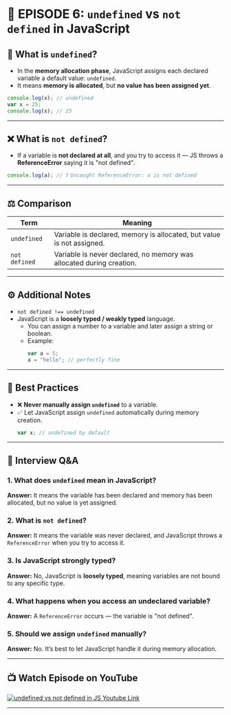 # 📘 EPISODE 6: `undefined` vs `not defined` in JavaScript

## 🧠 What is `undefined`?

- In the **memory allocation phase**, JavaScript assigns each declared variable a default value: `undefined`.
- It means **memory is allocated**, but **no value has been assigned yet**.

```js
console.log(x); // undefined
var x = 25;
console.log(x); // 25
```

---

## ❌ What is `not defined`?

- If a variable is **not declared at all**, and you try to access it — JS throws a **ReferenceError** saying it is "not defined".

```js
console.log(a); // ❗ Uncaught ReferenceError: a is not defined
```

---

## ⚖️ Comparison

| Term          | Meaning                                                                 |
|---------------|-------------------------------------------------------------------------|
| `undefined`   | Variable is declared, memory is allocated, but value is not assigned.   |
| `not defined` | Variable is never declared, no memory was allocated during creation.    |

---

## ⚙️ Additional Notes

- `not defined !== undefined`
- JavaScript is a **loosely typed / weakly typed** language.
  - You can assign a number to a variable and later assign a string or boolean.
  - Example:
    ```js
    var a = 5;
    a = "hello"; // perfectly fine
    ```

---

## 🚫 Best Practices

- ❌ **Never manually assign `undefined`** to a variable.
- ✅ Let JavaScript assign `undefined` automatically during memory creation.
  ```js
  var x; // undefined by default
  ```

---

## 💬 Interview Q&A

### 1. What does `undefined` mean in JavaScript?
**Answer:** It means the variable has been declared and memory has been allocated, but no value is yet assigned.

### 2. What is `not defined`?
**Answer:** It means the variable was never declared, and JavaScript throws a `ReferenceError` when you try to access it.

### 3. Is JavaScript strongly typed?
**Answer:** No, JavaScript is **loosely typed**, meaning variables are not bound to any specific type.

### 4. What happens when you access an undeclared variable?
**Answer:** A `ReferenceError` occurs — the variable is "not defined".

### 5. Should we assign `undefined` manually?
**Answer:** No. It’s best to let JavaScript handle it during memory allocation.

---

## 📺 Watch Episode on YouTube

<a href="https://www.youtube.com/watch?v=B7iF6G3EyIk&ab_channel=AkshaySaini" target="_blank"><img src="https://img.youtube.com/vi/B7iF6G3EyIk/0.jpg"
alt="undefined vs not defined in JS Youtube Link"/></a>

---